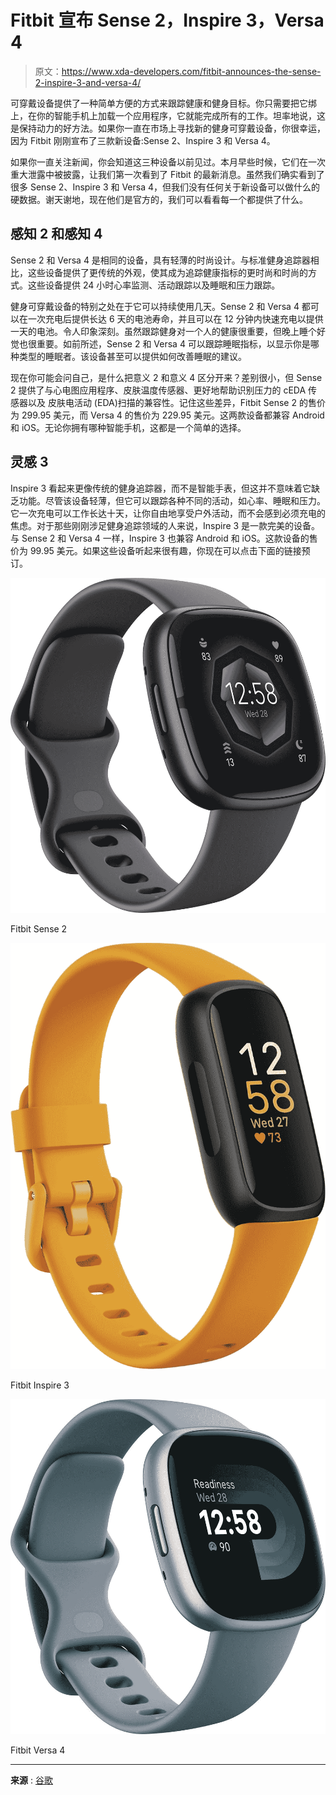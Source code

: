 # Fitbit 宣布 Sense 2，Inspire 3，Versa 4

> 原文：<https://www.xda-developers.com/fitbit-announces-the-sense-2-inspire-3-and-versa-4/>

可穿戴设备提供了一种简单方便的方式来跟踪健康和健身目标。你只需要把它绑上，在你的智能手机上加载一个应用程序，它就能完成所有的工作。坦率地说，这是保持动力的好方法。如果你一直在市场上寻找新的健身可穿戴设备，你很幸运，因为 Fitbit 刚刚宣布了三款新设备:Sense 2、Inspire 3 和 Versa 4。

如果你一直关注新闻，你会知道这三种设备以前见过。本月早些时候，它们在一次重大泄露中被披露，让我们第一次看到了 Fitbit 的最新消息。虽然我们确实看到了很多 Sense 2、Inspire 3 和 Versa 4，但我们没有任何关于新设备可以做什么的硬数据。谢天谢地，现在他们是官方的，我们可以看看每一个都提供了什么。

## 感知 2 和感知 4

Sense 2 和 Versa 4 是相同的设备，具有轻薄的时尚设计。与标准健身追踪器相比，这些设备提供了更传统的外观，使其成为追踪健康指标的更时尚和时尚的方式。这些设备提供 24 小时心率监测、活动跟踪以及睡眠和压力跟踪。

健身可穿戴设备的特别之处在于它可以持续使用几天。Sense 2 和 Versa 4 都可以在一次充电后提供长达 6 天的电池寿命，并且可以在 12 分钟内快速充电以提供一天的电池。令人印象深刻。虽然跟踪健身对一个人的健康很重要，但晚上睡个好觉也很重要。如前所述，Sense 2 和 Versa 4 可以跟踪睡眠指标，以显示你是哪种类型的睡眠者。该设备甚至可以提供如何改善睡眠的建议。

现在你可能会问自己，是什么把意义 2 和意义 4 区分开来？差别很小，但 Sense 2 提供了与心电图应用程序、皮肤温度传感器、更好地帮助识别压力的 cEDA 传感器以及 皮肤电活动 (EDA)扫描的兼容性。记住这些差异，Fitbit Sense 2 的售价为 299.95 美元，而 Versa 4 的售价为 229.95 美元。这两款设备都兼容 Android 和 iOS。无论你拥有哪种智能手机，这都是一个简单的选择。

## 灵感 3

Inspire 3 看起来更像传统的健身追踪器，而不是智能手表，但这并不意味着它缺乏功能。尽管该设备轻薄，但它可以跟踪各种不同的活动，如心率、睡眠和压力。它一次充电可以工作长达十天，让你自由地享受户外活动，而不会感到必须充电的焦虑。对于那些刚刚涉足健身追踪领域的人来说，Inspire 3 是一款完美的设备。与 Sense 2 和 Versa 4 一样，Inspire 3 也兼容 Android 和 iOS。这款设备的售价为 99.95 美元。如果这些设备听起来很有趣，你现在可以点击下面的链接预订。

 <picture>![](img/b8ea4d7e2d4af5c8d33ab2a9716c211f.png)</picture> 

Fitbit Sense 2

 <picture>![](img/01785badceebf4e591806aacdcedcaf6.png)</picture> 

Fitbit Inspire 3

 <picture>![](img/84ff79dbaf553ef24959b59411dc00e0.png)</picture> 

Fitbit Versa 4

* * *

**来源** : [谷歌](https://blog.google/products/fitbit/fall-2022/)